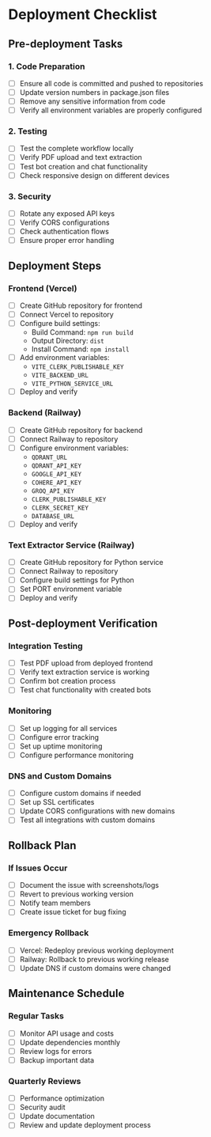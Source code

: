 # Deployment Checklist

## Pre-deployment Tasks

### 1. Code Preparation

- [ ] Ensure all code is committed and pushed to repositories
- [ ] Update version numbers in package.json files
- [ ] Remove any sensitive information from code
- [ ] Verify all environment variables are properly configured

### 2. Testing

- [ ] Test the complete workflow locally
- [ ] Verify PDF upload and text extraction
- [ ] Test bot creation and chat functionality
- [ ] Check responsive design on different devices

### 3. Security

- [ ] Rotate any exposed API keys
- [ ] Verify CORS configurations
- [ ] Check authentication flows
- [ ] Ensure proper error handling

## Deployment Steps

### Frontend (Vercel)

- [ ] Create GitHub repository for frontend
- [ ] Connect Vercel to repository
- [ ] Configure build settings:
  - Build Command: `npm run build`
  - Output Directory: `dist`
  - Install Command: `npm install`
- [ ] Add environment variables:
  - `VITE_CLERK_PUBLISHABLE_KEY`
  - `VITE_BACKEND_URL`
  - `VITE_PYTHON_SERVICE_URL`
- [ ] Deploy and verify

### Backend (Railway)

- [ ] Create GitHub repository for backend
- [ ] Connect Railway to repository
- [ ] Configure environment variables:
  - `QDRANT_URL`
  - `QDRANT_API_KEY`
  - `GOOGLE_API_KEY`
  - `COHERE_API_KEY`
  - `GROQ_API_KEY`
  - `CLERK_PUBLISHABLE_KEY`
  - `CLERK_SECRET_KEY`
  - `DATABASE_URL`
- [ ] Deploy and verify

### Text Extractor Service (Railway)

- [ ] Create GitHub repository for Python service
- [ ] Connect Railway to repository
- [ ] Configure build settings for Python
- [ ] Set PORT environment variable
- [ ] Deploy and verify

## Post-deployment Verification

### Integration Testing

- [ ] Test PDF upload from deployed frontend
- [ ] Verify text extraction service is working
- [ ] Confirm bot creation process
- [ ] Test chat functionality with created bots

### Monitoring

- [ ] Set up logging for all services
- [ ] Configure error tracking
- [ ] Set up uptime monitoring
- [ ] Configure performance monitoring

### DNS and Custom Domains

- [ ] Configure custom domains if needed
- [ ] Set up SSL certificates
- [ ] Update CORS configurations with new domains
- [ ] Test all integrations with custom domains

## Rollback Plan

### If Issues Occur

- [ ] Document the issue with screenshots/logs
- [ ] Revert to previous working version
- [ ] Notify team members
- [ ] Create issue ticket for bug fixing

### Emergency Rollback

- [ ] Vercel: Redeploy previous working deployment
- [ ] Railway: Rollback to previous working release
- [ ] Update DNS if custom domains were changed

## Maintenance Schedule

### Regular Tasks

- [ ] Monitor API usage and costs
- [ ] Update dependencies monthly
- [ ] Review logs for errors
- [ ] Backup important data

### Quarterly Reviews

- [ ] Performance optimization
- [ ] Security audit
- [ ] Update documentation
- [ ] Review and update deployment process
